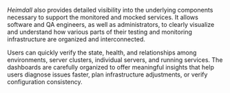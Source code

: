 _Heimdall_ also provides detailed visibility into the underlying components necessary to support the monitored and mocked services. It allows software and QA engineers, as well as administrators, to clearly visualize and understand how various parts of their testing and monitoring infrastructure are organized and interconnected.

Users can quickly verify the state, health, and relationships among environments, server clusters, individual servers, and running services. The dashboards are carefully organized to offer meaningful insights that help users diagnose issues faster, plan infrastructure adjustments, or verify configuration consistency.